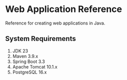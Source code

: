# Web Application Reference

Reference for creating web applications in Java.

## System Requirements

1. JDK 23
2. Maven 3.9.x
3. Spring Boot 3.3
4. Apache Tomcat 10.1.x
5. PostgreSQL 16.x
